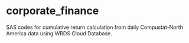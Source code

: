 # corporate_finance
SAS codes for cumulative return calculation from daily Compustat-North America data using WRDS Cloud Database.
